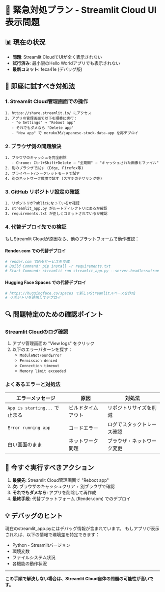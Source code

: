 # 🚨 緊急対処プラン - Streamlit Cloud UI表示問題

## 📊 現在の状況
- **問題**: Streamlit CloudでUIが全く表示されない
- **試行済み**: 最小限のHello Worldアプリでも表示されない
- **最新コミット**: feca41e (デバッグ版)

## 🔧 即座に試すべき対処法

### 1. Streamlit Cloud管理画面での操作
```
1. https://share.streamlit.io/ にアクセス
2. アプリの管理画面で以下を順番に実行：
   - "⚙️ Settings" → "Reboot app"
   - それでもダメなら "Delete app"
   - "New app" で moruku36/japanese-stock-data-app を再デプロイ
```

### 2. ブラウザ側の問題解決
```
1. ブラウザのキャッシュを完全削除
   - Chrome: Ctrl+Shift+Delete → "全期間" → "キャッシュされた画像とファイル"
2. 別のブラウザで試す (Edge, Firefox等)
3. プライベート/シークレットモードで試す
4. 別のネットワーク環境で試す (スマホのテザリング等)
```

### 3. GitHub リポジトリ設定の確認
```
1. リポジトリがPublicになっているか確認
2. streamlit_app.py がルートディレクトリにあるか確認
3. requirements.txt が正しくコミットされているか確認
```

### 4. 代替デプロイ先での検証
もしStreamlit Cloudが原因なら、他のプラットフォームで動作確認：

#### Render.com での代替デプロイ
```bash
# render.com でWebサービスを作成
# Build Command: pip install -r requirements.txt
# Start Command: streamlit run streamlit_app.py --server.headless=true --server.address=0.0.0.0 --server.port=$PORT
```

#### Hugging Face Spaces での代替デプロイ
```bash
# https://huggingface.co/spaces で新しいStreamlitスペースを作成
# リポジトリを連携してデプロイ
```

## 🔍 問題特定のための確認ポイント

### Streamlit Cloudのログ確認
1. アプリ管理画面の "View logs" をクリック
2. 以下のエラーパターンを探す：
   - `ModuleNotFoundError`
   - `Permission denied`
   - `Connection timeout`
   - `Memory limit exceeded`

### よくあるエラーと対処法
| エラーメッセージ | 原因 | 対処法 |
|------------------|------|--------|
| `App is starting...` で止まる | ビルドタイムアウト | リポジトリサイズを削減 |
| `Error running app` | コードエラー | ログでスタックトレース確認 |
| 白い画面のまま | ネットワーク問題 | ブラウザ・ネットワーク変更 |

## 📱 今すぐ実行すべきアクション

1. **最優先**: Streamlit Cloud管理画面で "Reboot app"
2. **次**: ブラウザのキャッシュクリア + 別ブラウザで確認
3. **それでもダメなら**: アプリを削除して再作成
4. **最終手段**: 代替プラットフォーム (Render.com) でのデプロイ

## 💡 デバッグのヒント
現在のstreamlit_app.pyにはデバッグ情報が含まれています。
もしアプリが表示されれば、以下の情報で環境差を特定できます：
- Python・Streamlitバージョン
- 環境変数
- ファイルシステム状況
- 各機能の動作状況

---
**この手順で解決しない場合は、Streamlit Cloud自体の問題の可能性が高いです。**
